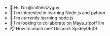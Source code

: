 - 👋 Hi, I’m @imthelazyguy
- 👀 I’m interested in learning Node.js and pyhton
- 🌱 I’m currently learning node.js
- 💞️ I’m looking to collaborate on Maya_ripoff llm
- 📫 How to reach me? Discord: Spidey0609

<!---
imthelazyguy/imthelazyguy is a ✨ special ✨ repository because its `README.md` (this file) appears on your GitHub profile.
You can click the Preview link to take a look at your changes.
--->
